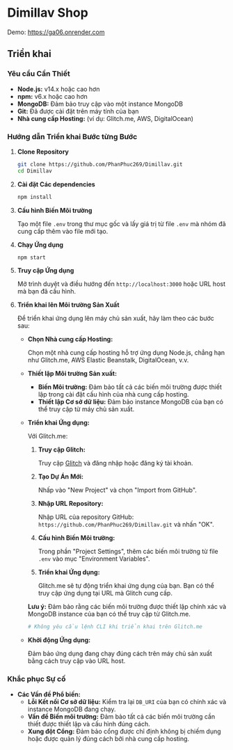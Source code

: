 # Dimillav Shop 
Demo: https://ga06.onrender.com

## Triển khai

### Yêu cầu Cần Thiết

- **Node.js:** v14.x hoặc cao hơn
- **npm:** v6.x hoặc cao hơn
- **MongoDB:** Đảm bảo truy cập vào một instance MongoDB
- **Git:** Đã được cài đặt trên máy tính của bạn
- **Nhà cung cấp Hosting:** (ví dụ: Glitch.me, AWS, DigitalOcean)

### Hướng dẫn Triển khai Bước từng Bước

1. **Clone Repository**

    ```bash
    git clone https://github.com/PhanPhuc269/Dimillav.git
    cd Dimillav
    ```

2. **Cài đặt Các dependencies**

    ```bash
    npm install
    ```

3. **Cấu hình Biến Môi trường**

    Tạo một file `.env` trong thư mục gốc và lấy giá trị từ file `.env` mà nhóm đã cung cấp thêm vào file mới tạo.


4. **Chạy Ứng dụng**

    ```bash
    npm start
    ```

5. **Truy cập Ứng dụng**

    Mở trình duyệt và điều hướng đến `http://localhost:3000` hoặc URL host mà bạn đã cấu hình.

6. **Triển khai lên Môi trường Sản Xuất**

    Để triển khai ứng dụng lên máy chủ sản xuất, hãy làm theo các bước sau:

    - **Chọn Nhà cung cấp Hosting:**

        Chọn một nhà cung cấp hosting hỗ trợ ứng dụng Node.js, chẳng hạn như Glitch.me, AWS Elastic Beanstalk, DigitalOcean, v.v.

    - **Thiết lập Môi trường Sản xuất:**

        - **Biến Môi trường:** Đảm bảo tất cả các biến môi trường được thiết lập trong cài đặt cấu hình của nhà cung cấp hosting.
        - **Thiết lập Cơ sở dữ liệu:** Đảm bảo instance MongoDB của bạn có thể truy cập từ máy chủ sản xuất.

    - **Triển khai Ứng dụng:**

        Với Glitch.me:

        1. **Truy cập Glitch:**
        
            Truy cập [Glitch](https://glitch.com/) và đăng nhập hoặc đăng ký tài khoản.

        2. **Tạo Dự Án Mới:**
        
            Nhấp vào "New Project" và chọn "Import from GitHub".

        3. **Nhập URL Repository:**
        
            Nhập URL của repository GitHub: `https://github.com/PhanPhuc269/Dimillav.git` và nhấn "OK".

        4. **Cấu hình Biến Môi trường:**
        
            Trong phần "Project Settings", thêm các biến môi trường từ file `.env` vào mục "Environment Variables".

        5. **Triển khai Ứng dụng:**
        
            Glitch.me sẽ tự động triển khai ứng dụng của bạn. Bạn có thể truy cập ứng dụng tại URL mà Glitch cung cấp.

        **Lưu ý:** Đảm bảo rằng các biến môi trường được thiết lập chính xác và MongoDB instance của bạn có thể truy cập từ Glitch.me.

        ```bash
        # Không yêu cầu lệnh CLI khi triển khai trên Glitch.me
        ```

    - **Khởi động Ứng dụng:**

        Đảm bảo ứng dụng đang chạy đúng cách trên máy chủ sản xuất bằng cách truy cập vào URL host.

### Khắc phục Sự cố

- **Các Vấn đề Phổ biến:**
    - **Lỗi Kết nối Cơ sở dữ liệu:** Kiểm tra lại `DB_URI` của bạn có chính xác và instance MongoDB đang chạy.
    - **Vấn đề Biến môi trường:** Đảm bảo tất cả các biến môi trường cần thiết được thiết lập và cấu hình đúng cách.
    - **Xung đột Cổng:** Đảm bảo cổng được chỉ định không bị chiếm dụng hoặc được quản lý đúng cách bởi nhà cung cấp hosting.


